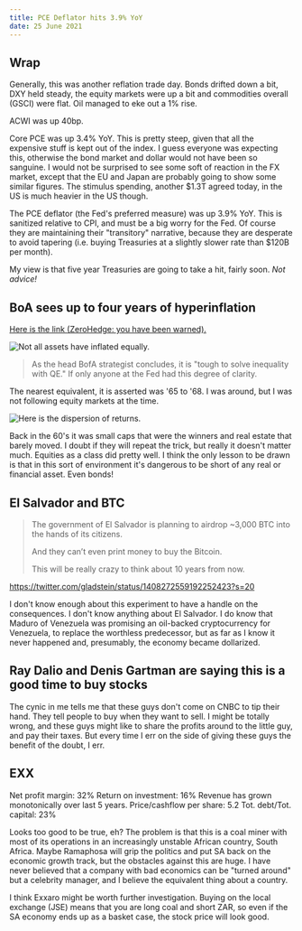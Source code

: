 ```yaml
---
title: PCE Deflator hits 3.9% YoY
date: 25 June 2021
---
```


## Wrap

Generally, this was another reflation trade day.
Bonds drifted down a bit, DXY held steady, the equity markets were up a bit and commodities overall (GSCI) were flat. 
Oil managed to eke out a 1% rise. 

ACWI was up 40bp.

Core PCE  was up 3.4% YoY. 
This is pretty steep, given that all the expensive stuff is kept out of the index.
I guess everyone was expecting this, otherwise the bond market and dollar would not have been so sanguine.
I would not be surprised to see some soft of reaction in the FX market, except that the EU and Japan are probably going to show some similar figures.
The stimulus spending, another $1.3T agreed today, in the US is much heavier in the US though.

The PCE deflator (the Fed's preferred measure) was up 3.9% YoY. This is sanitized relative to CPI, and must be a big worry for the Fed. 
Of course they are maintaining their "transitory" narrative, because they are desperate to avoid tapering (i.e. buying Treasuries at a slightly slower rate than $120B per month).

My view is that five year Treasuries are going to take a hit, fairly soon. _Not advice!_

## BoA sees up to four years of hyperinflation 

[Here is the link (ZeroHedge: you have been warned).](https://www.zerohedge.com/markets/bofa-crashes-transitory-party-sees-4-years-hyperinflation)

![Not all assets have inflated equally.](https://cms.zerohedge.com/s3/files/inline-images/asset%20price%20inflation%20Goldman%20June%202021.jpg?itok=OPzckDsM)

> As the head BofA strategist concludes, it is "tough to solve inequality with QE." If only anyone at the Fed had this degree of clarity.

The nearest equivalent, it is asserted was '65 to '68. I was around, but I was not following equity markets at the time. 

![Here is the dispersion of returns.](https://assets.zerohedge.com/s3fs-public/styles/inline_image_mobile/public/inline-images/60s%20analog.jpg?itok=Swzt-fnY)

Back in the 60's it was small caps that were the winners and real estate that barely moved. I doubt if they will repeat the trick, but really it doesn't matter much. Equities as a class did pretty well. 
I think the only lesson to be drawn is that in this sort of environment it's dangerous to be short of any real or financial asset. Even bonds!

## El Salvador and BTC
 
> The government of El Salvador is planning to airdrop ~3,000 BTC into the hands of its citizens.
> 
> And they can’t even print money to buy the Bitcoin.
> 
> This will be really crazy to think about 10 years from now.
 
https://twitter.com/gladstein/status/1408272559192252423?s=20
 
 I don't know enough about this experiment to have a handle on the consequences.
 I don't know anything about El Salvador.
 I do know that Maduro of Venezuela was promising an oil-backed cryptocurrency for Venezuela, to replace the worthless predecessor, but as far as I know it never happened and, presumably, the economy became dollarized.
 
## Ray Dalio and Denis Gartman are saying this is a good time to buy stocks

The cynic in me tells me that these guys don't come on CNBC to tip their hand.
They tell people to buy when they want to sell.
I might be totally wrong, and these guys might like to share the profits around to the little guy, and pay their taxes. 
But every time I err on the side of giving these guys the benefit of the doubt, I err.

## EXX

Net profit margin: 32%
Return on investment: 16%
Revenue has grown monotonically over last 5 years.
Price/cashflow per share: 5.2
Tot. debt/Tot. capital: 23%

Looks too good to be true, eh?
The problem is that this is a coal miner with most of its operations in an increasingly unstable African country, South Africa.
Maybe Ramaphosa will grip the politics and put SA back on the economic growth track, but the obstacles against this are huge. 
I have never believed that a company with bad economics can be "turned around" but a celebrity manager, and I believe the equivalent thing about a country.

 I think Exxaro might be worth further investigation. Buying on the local exchange (JSE) means that you are long coal and short ZAR, so even if the SA economy ends up as a basket case, the stock price will look good.
 
 